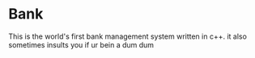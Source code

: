 # Bank
This is the world's first bank management system written in c++.
it also sometimes insults you if ur bein a dum dum
